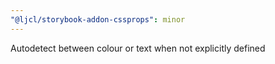 ```yaml
---
"@ljcl/storybook-addon-cssprops": minor
---
```


Autodetect between colour or text when not explicitly defined
